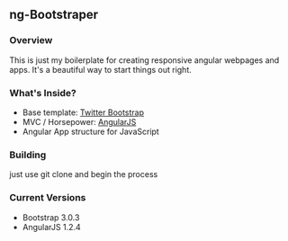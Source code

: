## ng-Bootstraper

### Overview

This is just my boilerplate for creating responsive angular webpages and apps.  It's a beautiful way to start things out right.

### What's Inside?

* Base template: [Twitter Bootstrap](http://twitter.github.com/bootstrap/)
* MVC / Horsepower: [AngularJS](http://angularjs.org/)
* Angular App structure for JavaScript

### Building

just use git clone and begin the process
### Current Versions

* Bootstrap 3.0.3
* AngularJS 1.2.4
